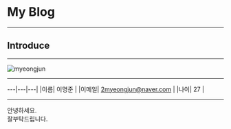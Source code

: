 # My Blog
---
## Introduce

---

![myeongjun](https://user-images.githubusercontent.com/77829885/202432139-d9dfd194-b81e-4058-8de2-19aec00e2e7e.png)

---
---|---|---|
|이름| 이명준  |
|이메일| 2myeongjun@naver.com  |
|나이| 27  |

---

안녕하세요.  
잘부탁드립니다.